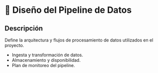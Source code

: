 # 🔄 Diseño del Pipeline de Datos
## Descripción
Define la arquitectura y flujos de procesamiento de datos utilizados en el proyecto.
- Ingesta y transformación de datos.
- Almacenamiento y disponibilidad.
- Plan de monitoreo del pipeline.

